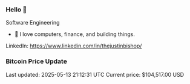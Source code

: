 ### Hello 🤙  

Software Engineering

- 🔭 I love computers, finance, and building things.
  
LinkedIn: https://www.linkedin.com/in/thejustinbishop/  

























































### Bitcoin Price Update
Last updated: 2025-05-13 21:12:31 UTC
Current price: $104,517.00 USD
